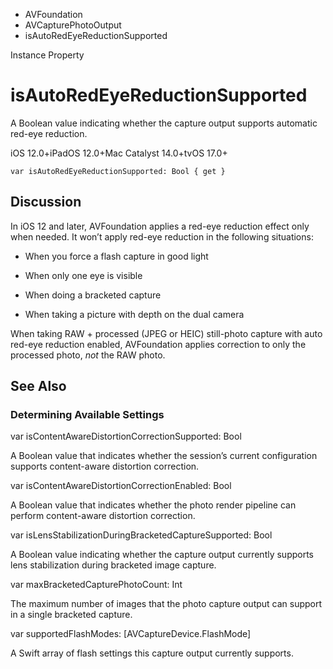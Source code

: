 

- AVFoundation
- AVCapturePhotoOutput
-  isAutoRedEyeReductionSupported 

Instance Property

# isAutoRedEyeReductionSupported

A Boolean value indicating whether the capture output supports automatic red-eye reduction.

iOS 12.0+iPadOS 12.0+Mac Catalyst 14.0+tvOS 17.0+

``` source
var isAutoRedEyeReductionSupported: Bool { get }
```

## Discussion

In iOS 12 and later, AVFoundation applies a red-eye reduction effect only when needed. It won’t apply red-eye reduction in the following situations:

- When you force a flash capture in good light

- When only one eye is visible

- When doing a bracketed capture

- When taking a picture with depth on the dual camera

When taking RAW + processed (JPEG or HEIC) still-photo capture with auto red-eye reduction enabled, AVFoundation applies correction to only the processed photo, *not* the RAW photo.

## See Also

### Determining Available Settings

var isContentAwareDistortionCorrectionSupported: Bool

A Boolean value that indicates whether the session’s current configuration supports content-aware distortion correction.

var isContentAwareDistortionCorrectionEnabled: Bool

A Boolean value that indicates whether the photo render pipeline can perform content-aware distortion correction.

var isLensStabilizationDuringBracketedCaptureSupported: Bool

A Boolean value indicating whether the capture output currently supports lens stabilization during bracketed image capture.

var maxBracketedCapturePhotoCount: Int

The maximum number of images that the photo capture output can support in a single bracketed capture.

var supportedFlashModes: [AVCaptureDevice.FlashMode]

A Swift array of flash settings this capture output currently supports.

